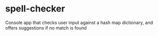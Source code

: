# spell-checker
 Console app that checks user input against a hash map dictionary, and offers suggestions if no match is found
